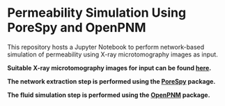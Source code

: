 # Permeability Simulation Using PoreSpy and OpenPNM

This repository hosts a Jupyter Notebook to perform network-based simulation of permeability using X-ray microtomography images as input. 

**Suitable X-ray microtomography images for input can be found [here](https://www.digitalrocksportal.org/projects/317).**

**The network extraction step is performed using the [PoreSpy](http://porespy.org/) package.**

**The fluid simulation step is performed using the [OpenPNM](http://openpnm.org/) package.**
